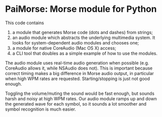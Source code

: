 # PaiMorse: Morse module for Python

This code contains

1. a module that generates Morse code (dots and dashes) from strings;
2. an audio module which abstracts the underlying multimedia system. It looks for system-dependent audio modules and chooses one;
3. a module for native CoreAudio (Mac OS X) access;
4. a CLI tool that doubles as a simple example of how to use the modules.

The audio module uses real-time audio generation when possible (e.g. CoreAudio allows it, while NSAudio does not). This is important because correct timing makes a big difference in Morse audio output, in particular when high WPM rates are requested. Starting/stopping is just not good enough.

Toggling the volume/muting the sound would be fast enough, but sounds harsh and noisy at high WPM rates. Our audio module ramps up and down the generated wave for each symbol, so it sounds a lot smoother and symbol recognition is much easier.
